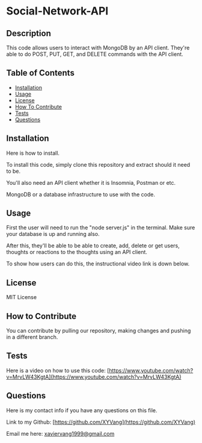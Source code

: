# Social-Network-API

## Description

This code allows users to interact with MongoDB by an API client. They're able to do POST, PUT, GET, and DELETE commands with the API client.

## Table of Contents

- [Installation](#installation)
- [Usage](#usage)
- [License](#license)
- [How To Contribute](#how-to-contribute)
- [Tests](#tests)
- [Questions](#questions)

## Installation

Here is how to install.

To install this code, simply clone this repository and extract should it need to be.

You'll also need an API client whether it is Insomnia, Postman or etc.

MongoDB or a database infrastructure to use with the code.

## Usage

First the user will need to run the "node server.js" in the terminal. Make sure your database is up and running also.

After this, they'll be able to be able to create, add, delete or get users, thoughts or reactions to the thoughts using an API client.

To show how users can do this, the instructional video link is down below.

## License

MIT License

## How to Contribute

You can contribute by pulling our repository, making changes and pushing in a different branch.

## Tests

Here is a video on how to use this code: [https://www.youtube.com/watch?v=MrvLW43KgtA](https://www.youtube.com/watch?v=MrvLW43KgtA)

## Questions

Here is my contact info if you have any questions on this file.

Link to my Github: [https://github.com/XYVang](https://github.com/XYVang)

Email me here: xaviervang1999@gmail.com